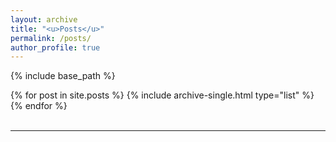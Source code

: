 ```yaml
---
layout: archive
title: "<u>Posts</u>"
permalink: /posts/
author_profile: true
---
```


{% include base_path %}
<br>
<div class="grid__wrapper">
  {% for post in site.posts %}
  {% include archive-single.html type="list" %}
  {% endfor %}
</div>

<br>

***
